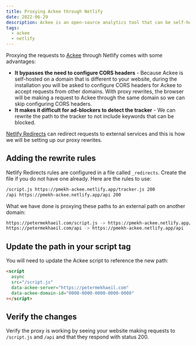 ```yaml
---
title: Proxying Ackee through Netlify
date: 2022-06-29
description: Ackee is an open-source analytics tool that can be self-hosted on your own server. Learn how to use Netlify Redirects to proxy requests to your Ackee server.
tags:
  - ackee
  - netlify
---
```


Proxying the requests to [Ackee](https://ackee.electerious.com/) through Netlify comes with some advantages:

- **It bypasses the need to configure CORS headers** - Because Ackee is self-hosted on a domain that is different to your website, during the installation you will be asked to configure CORS headers for Ackee to accept requests from other domains. With proxy rewrites, the browser will be making a request to Ackee through the same domain so we can skip configuring CORS headers.
- **It makes it difficult for ad-blockers to detect the tracker** - We can rewrite the path to the tracker to not include keywords that can be blocked.

[Netlify Redirects](https://docs.netlify.com/routing/redirects/) can redirect requests to external services and this is how we will be setting up our proxy rewrites.

## Adding the rewrite rules

Netlify Redirects rules are configured in a file called `_redirects`. Create the file if you do not have one already. Here are the rules to use:

```bash
/script.js https://pmekh-ackee.netlify.app/tracker.js 200
/api https://pmekh-ackee.netlify.app/api 200
```

What we have done is proxying these paths to an external path on another domain:

```bash
https://petermekhaeil.com/script.js -> https://pmekh-ackee.netlify.app/tracker.js
https://petermekhaeil.com/api -> https://pmekh-ackee.netlify.app/api
```

## Update the path in your script tag

You will need to update the Ackee script to reference the new path:

```html
<script
  async
  src="/script.js"
  data-ackee-server="https://petermekhaeil.com"
  data-ackee-domain-id="0000-0000-0000-0000-0000"
></script>
```

## Verify the changes

Verify the proxy is working by seeing your website making requests to `/script.js` and `/api` and that they respond with status 200.

